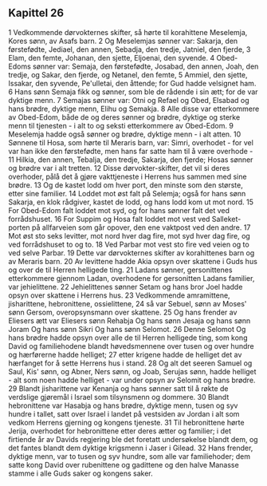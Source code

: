 ## Kapittel 26

1 Vedkommende dørvokternes skifter, så hørte til korahittene Meselemja, Kores sønn, av Asafs barn.
2 Og Meselemjas sønner var: Sakarja, den førstefødte, Jediael, den annen, Sebadja, den tredje, Jatniel, den fjerde,
3 Elam, den femte, Johanan, den sjette, Eljoenai, den syvende.
4 Obed-Edoms sønner var: Semaja, den førstefødte, Josabad, den annen, Joah, den tredje, og Sakar, den fjerde, og Netanel, den femte,
5 Ammiel, den sjette, Issakar, den syvende, Pe'ulletai, den åttende; for Gud hadde velsignet ham.
6 Hans sønn Semaja fikk og sønner, som ble de rådende i sin ætt; for de var dyktige menn.
7 Semajas sønner var: Otni og Refael og Obed, Elsabad og hans brødre, dyktige menn, Elihu og Semakja.
8 Alle disse var etterkommere av Obed-Edom, både de og deres sønner og brødre, dyktige og sterke menn til tjenesten - i alt to og seksti etterkommere av Obed-Edom.
9 Meselemja hadde også sønner og brødre, dyktige menn - i alt atten.
10 Sønnene til Hosa, som hørte til Meraris barn, var: Simri, overhodet - for vel var han ikke den førstefødte, men hans far satte ham til å være overhode -
11 Hilkia, den annen, Tebalja, den tredje, Sakarja, den fjerde; Hosas sønner og brødre var i alt tretten.
12 Disse dørvokter-skifter, det vil si deres overhoder, pålå det å gjøre vakttjeneste i Herrens hus sammen med sine brødre.
13 Og de kastet lodd om hver port, den minste som den største, etter sine familier.
14 Loddet mot øst falt på Selemja; også for hans sønn Sakarja, en klok rådgiver, kastet de lodd, og hans lodd kom ut mot nord.
15 For Obed-Edom falt loddet mot syd, og for hans sønner falt det ved forrådshuset.
16 For Suppim og Hosa falt loddet mot vest ved Salleket-porten på allfarveien som går opover, den ene vaktpost ved den andre.
17 Mot øst sto seks levitter, mot nord hver dag fire, mot syd hver dag fire, og ved forrådshuset to og to.
18 Ved Parbar mot vest sto fire ved veien og to ved selve Parbar.
19 Dette var dørvokternes skifter av korahittenes barn og av Meraris barn.
20 Av levittene hadde Akia opsyn over skattene i Guds hus og over de til Herren helligede ting.
21 Ladans sønner, gersonittenes etterkommere gjennom Ladan, overhodene for gersonitten Ladans familier, var jehielittene.
22 Jehielittenes sønner Setam og hans bror Joel hadde opsyn over skattene i Herrens hus.
23 Vedkommende amramittene, jisharittene, hebronittene, ossielittene,
24 så var Sebuel, sønn av Moses' sønn Gersom, overopsynsmann over skattene.
25 Og hans frender av Eliesers ætt var Eliesers sønn Rehabja Og hans sønn Jesaja og hans sønn Joram Og hans sønn Sikri Og hans sønn Selomot.
26 Denne Selomot Og hans brødre hadde opsyn over alle de til Herren helligede ting, som kong David og familiehodene blandt høvedsmennene over tusen og over hundre og hærførerne hadde helliget;
27 etter krigene hadde de helliget det av hærfanget for å sette Herrens hus i stand.
28 Og alt det seeren Samuel og Saul, Kis' sønn, og Abner, Ners sønn, og Joab, Serujas sønn, hadde helliget - alt som noen hadde helliget - var under opsyn av Selomit og hans brødre.
29 Blandt jisharittene var Kenanja og hans sønner satt til å røkte de verdslige gjøremål i Israel som tilsynsmenn og dommere.
30 Blandt hebronittene var Hasabja og hans brødre, dyktige menn, tusen og syv hundre i tallet, satt over Israel i landet på vestsiden av Jordan i alt som vedkom Herrens gjerning og kongens tjeneste.
31 Til hebronittene hørte Jerija, overhodet for hebronittene etter deres ætter og familier; i det firtiende år av Davids regjering ble det foretatt undersøkelse blandt dem, og det fantes blandt dem dyktige krigsmenn i Jaser i Gilead.
32 Hans frender, dyktige menn, var to tusen og syv hundre, som alle var familiehoder; dem satte kong David over rubenittene og gadittene og den halve Manasse stamme i alle Guds saker og kongens saker.
